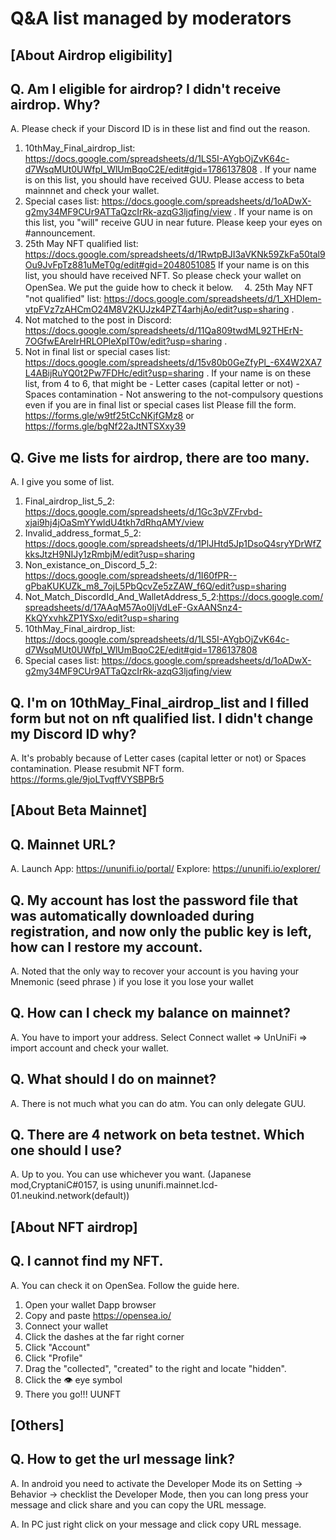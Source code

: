 # Q&A list managed by moderators

## [About Airdrop eligibility]

## Q. Am I eligible for airdrop? I didn't receive airdrop. Why?

A. Please check if your Discord ID is in these list and find out the reason.
   1. 10thMay_Final_airdrop_list: https://docs.google.com/spreadsheets/d/1LS5I-AYgbOjZvK64c-d7WsqMUt0UWfpI_WlUmBqoC2E/edit#gid=1786137808 .
      If your name is on this list, you should have received GUU. Please access to beta mainnnet and check your wallet.
   2. Special cases list: https://docs.google.com/spreadsheets/d/1oADwX-g2my34MF9CUr9ATTaQzcIrRk-azqG3ljqfing/view .
      If your name is on this list, you "will" receive GUU in near future. Please keep your eyes on #announcement. 
   3. 25th May NFT qualified list: https://docs.google.com/spreadsheets/d/1RwtpBJI3aVKNk59ZkFa50tal9Ou9JvFpTz881uMeT0g/edit#gid=2048051085
      If your name is on this list, you should have received NFT. So please check your wallet on OpenSea. We put the guide how to check it below.
 　4. 25th May NFT "not qualified" list: https://docs.google.com/spreadsheets/d/1_XHDIem-vtpFVz7zAHCmO24M8V2KUJzk4PZT4arhjAo/edit?usp=sharing .
   5. Not matched to the post in Discord: https://docs.google.com/spreadsheets/d/11Qa809twdML92THErN-7OGfwEAreIrHRLOPleXpIT0w/edit?usp=sharing .
   6. Not in final list or special cases list: https://docs.google.com/spreadsheets/d/15v80b0GeZfyPl_-6X4W2XA7L4ABijRuYQ0t2Pw7FDHc/edit?usp=sharing .
   If your name is on these list, from 4 to 6, that might be 
    - Letter cases (capital letter or not)
    - Spaces contamination
    - Not answering to the not-compulsory questions even if you are in final list or special cases list
   Please fill the form.
    https://forms.gle/w9tf25tCcNKjfGMz8 or https://forms.gle/bgNf22aJtNTSXxy39

## Q. Give me lists for airdrop, there are too many.

A. I give you some of list.
   1. Final_airdrop_list_5_2: https://docs.google.com/spreadsheets/d/1Gc3pVZFrvbd-xjai9hj4jOaSmYYwldU4tkh7dRhqAMY/view
   2. Invalid_address_format_5_2: https://docs.google.com/spreadsheets/d/1PlJHtd5Jp1DsoQ4sryYDrWfZkksJtzH9NIJy1zRmbjM/edit?usp=sharing
   3. Non_existance_on_Discord_5_2: https://docs.google.com/spreadsheets/d/1I60fPR--gPbaKUKUZk_m8_7ojL5PbQcvZe5zZAW_f6Q/edit?usp=sharing
   4. Not_Match_DiscordId_And_WalletAddress_5_2:https://docs.google.com/spreadsheets/d/17AAqM57Ao0IjVdLeF-GxAANSnz4-KkQYxvhkZP1YSxo/edit?usp=sharing
   5. 10thMay_Final_airdrop_list: https://docs.google.com/spreadsheets/d/1LS5I-AYgbOjZvK64c-d7WsqMUt0UWfpI_WlUmBqoC2E/edit#gid=1786137808
   6. Special cases list: https://docs.google.com/spreadsheets/d/1oADwX-g2my34MF9CUr9ATTaQzcIrRk-azqG3ljqfing/view

## Q. I'm on 10thMay_Final_airdrop_list and I filled form but not on nft qualified list. I didn't change my Discord ID why?
A. It's probably because of Letter cases (capital letter or not) or Spaces contamination. Please resubmit NFT form. https://forms.gle/9joLTvqffVYSBPBr5


## [About Beta Mainnet]

## Q. Mainnet URL?

A. Launch App: https://ununifi.io/portal/
   Explore: https://ununifi.io/explorer/

## Q. My account has lost the password file that was automatically downloaded during registration, and now only the public key is left, how can I restore my account.
A. Noted that the only way to recover your account is you having your Mnemonic (seed phrase ) if you lose it you lose your wallet

## Q. How can I check my balance on mainnet?
A. You have to import your address. Select Connect wallet => UnUniFi => import account and check your wallet.

## Q. What should I do on mainnet?
A. There is not much what you can do atm. You can only delegate GUU.

## Q. There are 4 network on beta testnet. Which one should I use?

A. Up to you. You can use whichever you want. (Japanese mod,CryptaniC#0157, is using ununifi.mainnet.lcd-01.neukind.network(default))


## [About NFT airdrop]

## Q. I cannot find my NFT.
A. You can check it on OpenSea. Follow the guide here.
   1. Open your wallet Dapp browser
   2. Copy and paste https://opensea.io/
   3. Connect your wallet
   4. Click the dashes at the far right corner
   5. Click "Account"
   6. Click "Profile"
   7. Drag the "collected", "created" to the right and locate "hidden".
   8. Click the 👁 eye symbol 
   9. There you go!!! UUNFT


## [Others]

## Q. How to get the url message link?
A. In android you need to activate the Developer Mode its on Setting -> Behavior -> checklist the Developer Mode, then you can long press your message and click share and you can copy the URL message.

A. In PC just right click on your message and click copy URL message.
